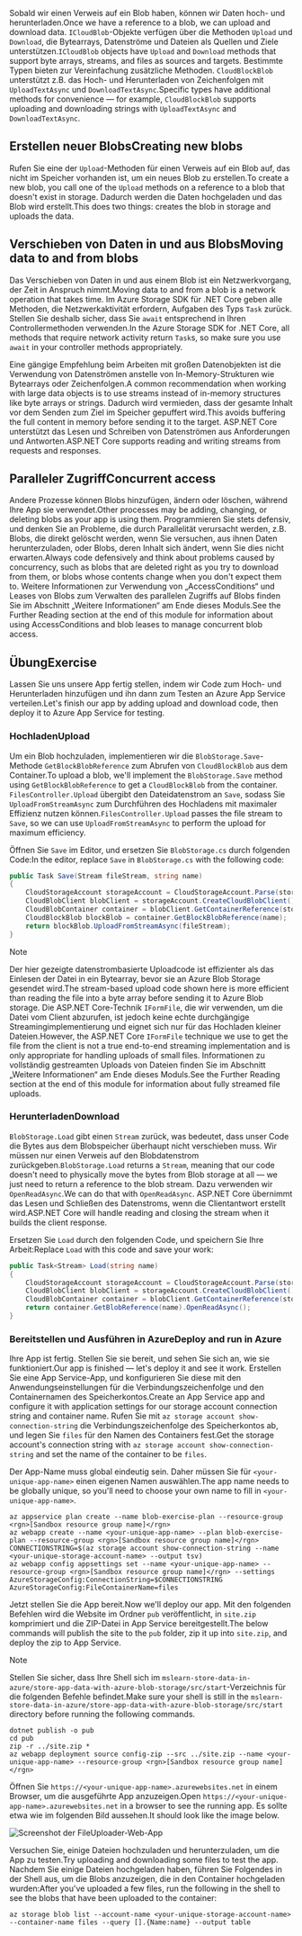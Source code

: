 <span data-ttu-id="8165d-101">Sobald wir einen Verweis auf ein Blob haben, können wir Daten hoch- und herunterladen.</span><span class="sxs-lookup"><span data-stu-id="8165d-101">Once we have a reference to a blob, we can upload and download data.</span></span> <span data-ttu-id="8165d-102">`ICloudBlob`-Objekte verfügen über die Methoden `Upload` und `Download`, die Bytearrays, Datenströme und Dateien als Quellen und Ziele unterstützen.</span><span class="sxs-lookup"><span data-stu-id="8165d-102">`ICloudBlob` objects have `Upload` and `Download` methods that support byte arrays, streams, and files as sources and targets.</span></span> <span data-ttu-id="8165d-103">Bestimmte Typen bieten zur Vereinfachung zusätzliche Methoden. `CloudBlockBlob` unterstützt z.B. das Hoch- und Herunterladen von Zeichenfolgen mit `UploadTextAsync` und `DownloadTextAsync`.</span><span class="sxs-lookup"><span data-stu-id="8165d-103">Specific types have additional methods for convenience &mdash; for example, `CloudBlockBlob` supports uploading and downloading strings with `UploadTextAsync` and `DownloadTextAsync`.</span></span>

## <a name="creating-new-blobs"></a><span data-ttu-id="8165d-104">Erstellen neuer Blobs</span><span class="sxs-lookup"><span data-stu-id="8165d-104">Creating new blobs</span></span>

<span data-ttu-id="8165d-105">Rufen Sie eine der `Upload`-Methoden für einen Verweis auf ein Blob auf, das nicht im Speicher vorhanden ist, um ein neues Blob zu erstellen.</span><span class="sxs-lookup"><span data-stu-id="8165d-105">To create a new blob, you call one of the `Upload` methods on a reference to a blob that doesn't exist in storage.</span></span> <span data-ttu-id="8165d-106">Dadurch werden die Daten hochgeladen und das Blob wird erstellt.</span><span class="sxs-lookup"><span data-stu-id="8165d-106">This does two things: creates the blob in storage and uploads the data.</span></span>

## <a name="moving-data-to-and-from-blobs"></a><span data-ttu-id="8165d-107">Verschieben von Daten in und aus Blobs</span><span class="sxs-lookup"><span data-stu-id="8165d-107">Moving data to and from blobs</span></span>

<span data-ttu-id="8165d-108">Das Verschieben von Daten in und aus einem Blob ist ein Netzwerkvorgang, der Zeit in Anspruch nimmt.</span><span class="sxs-lookup"><span data-stu-id="8165d-108">Moving data to and from a blob is a network operation that takes time.</span></span> <span data-ttu-id="8165d-109">Im Azure Storage SDK für .NET Core geben alle Methoden, die Netzwerkaktivität erfordern, Aufgaben des Typs `Task` zurück. Stellen Sie deshalb sicher, dass Sie `await` entsprechend in Ihren Controllermethoden verwenden.</span><span class="sxs-lookup"><span data-stu-id="8165d-109">In the Azure Storage SDK for .NET Core, all methods that require network activity return `Task`s, so make sure you use `await` in your controller methods appropriately.</span></span>

<span data-ttu-id="8165d-110">Eine gängige Empfehlung beim Arbeiten mit großen Datenobjekten ist die Verwendung von Datenströmen anstelle von In-Memory-Strukturen wie Bytearrays oder Zeichenfolgen.</span><span class="sxs-lookup"><span data-stu-id="8165d-110">A common recommendation when working with large data objects is to use streams instead of in-memory structures like byte arrays or strings.</span></span> <span data-ttu-id="8165d-111">Dadurch wird vermieden, dass der gesamte Inhalt vor dem Senden zum Ziel im Speicher gepuffert wird.</span><span class="sxs-lookup"><span data-stu-id="8165d-111">This avoids buffering the full content in memory before sending it to the target.</span></span> <span data-ttu-id="8165d-112">ASP.NET Core unterstützt das Lesen und Schreiben von Datenströmen aus Anforderungen und Antworten.</span><span class="sxs-lookup"><span data-stu-id="8165d-112">ASP.NET Core supports reading and writing streams from requests and responses.</span></span>

## <a name="concurrent-access"></a><span data-ttu-id="8165d-113">Paralleler Zugriff</span><span class="sxs-lookup"><span data-stu-id="8165d-113">Concurrent access</span></span>

<span data-ttu-id="8165d-114">Andere Prozesse können Blobs hinzufügen, ändern oder löschen, während Ihre App sie verwendet.</span><span class="sxs-lookup"><span data-stu-id="8165d-114">Other processes may be adding, changing, or deleting blobs as your app is using them.</span></span> <span data-ttu-id="8165d-115">Programmieren Sie stets defensiv, und denken Sie an Probleme, die durch Parallelität verursacht werden, z.B. Blobs, die direkt gelöscht werden, wenn Sie versuchen, aus ihnen Daten herunterzuladen, oder Blobs, deren Inhalt sich ändert, wenn Sie dies nicht erwarten.</span><span class="sxs-lookup"><span data-stu-id="8165d-115">Always code defensively and think about problems caused by concurrency, such as blobs that are deleted right as you try to download from them, or blobs whose contents change when you don't expect them to.</span></span> <span data-ttu-id="8165d-116">Weitere Informationen zur Verwendung von „AccessConditions“ und Leases von Blobs zum Verwalten des parallelen Zugriffs auf Blobs finden Sie im Abschnitt „Weitere Informationen“ am Ende dieses Moduls.</span><span class="sxs-lookup"><span data-stu-id="8165d-116">See the Further Reading section at the end of this module for information about using AccessConditions and blob leases to manage concurrent blob access.</span></span>

## <a name="exercise"></a><span data-ttu-id="8165d-117">Übung</span><span class="sxs-lookup"><span data-stu-id="8165d-117">Exercise</span></span>

<span data-ttu-id="8165d-118">Lassen Sie uns unsere App fertig stellen, indem wir Code zum Hoch- und Herunterladen hinzufügen und ihn dann zum Testen an Azure App Service verteilen.</span><span class="sxs-lookup"><span data-stu-id="8165d-118">Let's finish our app by adding upload and download code, then deploy it to Azure App Service for testing.</span></span>

### <a name="upload"></a><span data-ttu-id="8165d-119">Hochladen</span><span class="sxs-lookup"><span data-stu-id="8165d-119">Upload</span></span>

<span data-ttu-id="8165d-120">Um ein Blob hochzuladen, implementieren wir die `BlobStorage.Save`-Methode `GetBlockBlobReference` zum Abrufen von `CloudBlockBlob` aus dem Container.</span><span class="sxs-lookup"><span data-stu-id="8165d-120">To upload a blob, we'll implement the `BlobStorage.Save` method using `GetBlockBlobReference` to get a `CloudBlockBlob` from the container.</span></span> <span data-ttu-id="8165d-121">`FilesController.Upload` übergibt den Dateidatenstrom an `Save`, sodass Sie `UploadFromStreamAsync` zum Durchführen des Hochladens mit maximaler Effizienz nutzen können.</span><span class="sxs-lookup"><span data-stu-id="8165d-121">`FilesController.Upload` passes the file stream to `Save`, so we can use `UploadFromStreamAsync` to perform the upload for maximum efficiency.</span></span>

<span data-ttu-id="8165d-122">Öffnen Sie `Save` im Editor, und ersetzen Sie `BlobStorage.cs` durch folgenden Code:</span><span class="sxs-lookup"><span data-stu-id="8165d-122">In the editor, replace `Save` in `BlobStorage.cs` with the following code:</span></span>

```csharp
public Task Save(Stream fileStream, string name)
{
    CloudStorageAccount storageAccount = CloudStorageAccount.Parse(storageConfig.ConnectionString);
    CloudBlobClient blobClient = storageAccount.CreateCloudBlobClient();
    CloudBlobContainer container = blobClient.GetContainerReference(storageConfig.FileContainerName);
    CloudBlockBlob blockBlob = container.GetBlockBlobReference(name);
    return blockBlob.UploadFromStreamAsync(fileStream);
}
```

> [!NOTE]
> <span data-ttu-id="8165d-123">Der hier gezeigte datenstrombasierte Uploadcode ist effizienter als das Einlesen der Datei in ein Bytearray, bevor sie an Azure Blob Storage gesendet wird.</span><span class="sxs-lookup"><span data-stu-id="8165d-123">The stream-based upload code shown here is more efficient than reading the file into a byte array before sending it to Azure Blob storage.</span></span> <span data-ttu-id="8165d-124">Die ASP.NET Core-Technik `IFormFile`, die wir verwenden, um die Datei vom Client abzurufen, ist jedoch keine echte durchgängige Streamingimplementierung und eignet sich nur für das Hochladen kleiner Dateien.</span><span class="sxs-lookup"><span data-stu-id="8165d-124">However, the ASP.NET Core `IFormFile` technique we use to get the file from the client is not a true end-to-end streaming implementation and is only appropriate for handling uploads of small files.</span></span> <span data-ttu-id="8165d-125">Informationen zu vollständig gestreamten Uploads von Dateien finden Sie im Abschnitt „Weitere Informationen“ am Ende dieses Moduls.</span><span class="sxs-lookup"><span data-stu-id="8165d-125">See the Further Reading section at the end of this module for information about fully streamed file uploads.</span></span>

### <a name="download"></a><span data-ttu-id="8165d-126">Herunterladen</span><span class="sxs-lookup"><span data-stu-id="8165d-126">Download</span></span>

<span data-ttu-id="8165d-127">`BlobStorage.Load` gibt einen `Stream` zurück, was bedeutet, dass unser Code die Bytes aus dem Blobspeicher überhaupt nicht verschieben muss. Wir müssen nur einen Verweis auf den Blobdatenstrom zurückgeben.</span><span class="sxs-lookup"><span data-stu-id="8165d-127">`BlobStorage.Load` returns a `Stream`, meaning that our code doesn't need to physically move the bytes from Blob storage at all &mdash; we just need to return a reference to the blob stream.</span></span> <span data-ttu-id="8165d-128">Dazu verwenden wir `OpenReadAsync`.</span><span class="sxs-lookup"><span data-stu-id="8165d-128">We can do that with `OpenReadAsync`.</span></span> <span data-ttu-id="8165d-129">ASP.NET Core übernimmt das Lesen und Schließen des Datenstroms, wenn die Clientantwort erstellt wird.</span><span class="sxs-lookup"><span data-stu-id="8165d-129">ASP.NET Core will handle reading and closing the stream when it builds the client response.</span></span>

<span data-ttu-id="8165d-130">Ersetzen Sie `Load` durch den folgenden Code, und speichern Sie Ihre Arbeit:</span><span class="sxs-lookup"><span data-stu-id="8165d-130">Replace `Load` with this code and save your work:</span></span>

```csharp
public Task<Stream> Load(string name)
{
    CloudStorageAccount storageAccount = CloudStorageAccount.Parse(storageConfig.ConnectionString);
    CloudBlobClient blobClient = storageAccount.CreateCloudBlobClient();
    CloudBlobContainer container = blobClient.GetContainerReference(storageConfig.FileContainerName);
    return container.GetBlobReference(name).OpenReadAsync();
}
```

### <a name="deploy-and-run-in-azure"></a><span data-ttu-id="8165d-131">Bereitstellen und Ausführen in Azure</span><span class="sxs-lookup"><span data-stu-id="8165d-131">Deploy and run in Azure</span></span>

<span data-ttu-id="8165d-132">Ihre App ist fertig. Stellen Sie sie bereit, und sehen Sie sich an, wie sie funktioniert.</span><span class="sxs-lookup"><span data-stu-id="8165d-132">Our app is finished &mdash; let's deploy it and see it work.</span></span> <span data-ttu-id="8165d-133">Erstellen Sie eine App Service-App, und konfigurieren Sie diese mit den Anwendungseinstellungen für die Verbindungszeichenfolge und den Containernamen des Speicherkontos.</span><span class="sxs-lookup"><span data-stu-id="8165d-133">Create an App Service app and configure it with application settings for our storage account connection string and container name.</span></span> <span data-ttu-id="8165d-134">Rufen Sie mit `az storage account show-connection-string` die Verbindungszeichenfolge des Speicherkontos ab, und legen Sie `files` für den Namen des Containers fest.</span><span class="sxs-lookup"><span data-stu-id="8165d-134">Get the storage account's connection string with `az storage account show-connection-string` and set the name of the container to be `files`.</span></span>

<span data-ttu-id="8165d-135">Der App-Name muss global eindeutig sein. Daher müssen Sie für `<your-unique-app-name>` einen eigenen Namen auswählen.</span><span class="sxs-lookup"><span data-stu-id="8165d-135">The app name needs to be globally unique, so you'll need to choose your own name to fill in `<your-unique-app-name>`.</span></span>

```azurecli
az appservice plan create --name blob-exercise-plan --resource-group <rgn>[Sandbox resource group name]</rgn>
az webapp create --name <your-unique-app-name> --plan blob-exercise-plan --resource-group <rgn>[Sandbox resource group name]</rgn>
CONNECTIONSTRING=$(az storage account show-connection-string --name <your-unique-storage-account-name> --output tsv)
az webapp config appsettings set --name <your-unique-app-name> --resource-group <rgn>[Sandbox resource group name]</rgn> --settings AzureStorageConfig:ConnectionString=$CONNECTIONSTRING AzureStorageConfig:FileContainerName=files
```

<span data-ttu-id="8165d-136">Jetzt stellen Sie die App bereit.</span><span class="sxs-lookup"><span data-stu-id="8165d-136">Now we'll deploy our app.</span></span> <span data-ttu-id="8165d-137">Mit den folgenden Befehlen wird die Website im Ordner `pub` veröffentlicht, in `site.zip` komprimiert und die ZIP-Datei in App Service bereitgestellt.</span><span class="sxs-lookup"><span data-stu-id="8165d-137">The below commands will publish the site to the `pub` folder, zip it up into `site.zip`, and deploy the zip to App Service.</span></span>

> [!NOTE]
> <span data-ttu-id="8165d-138">Stellen Sie sicher, dass Ihre Shell sich im `mslearn-store-data-in-azure/store-app-data-with-azure-blob-storage/src/start`-Verzeichnis für die folgenden Befehle befindet.</span><span class="sxs-lookup"><span data-stu-id="8165d-138">Make sure your shell is still in the `mslearn-store-data-in-azure/store-app-data-with-azure-blob-storage/src/start` directory before running the following commands.</span></span>

```azurecli
dotnet publish -o pub
cd pub
zip -r ../site.zip *
az webapp deployment source config-zip --src ../site.zip --name <your-unique-app-name> --resource-group <rgn>[Sandbox resource group name]</rgn>
```

<span data-ttu-id="8165d-139">Öffnen Sie `https://<your-unique-app-name>.azurewebsites.net` in einem Browser, um die ausgeführte App anzuzeigen.</span><span class="sxs-lookup"><span data-stu-id="8165d-139">Open `https://<your-unique-app-name>.azurewebsites.net` in a browser to see the running app.</span></span> <span data-ttu-id="8165d-140">Es sollte etwa wie im folgenden Bild aussehen.</span><span class="sxs-lookup"><span data-stu-id="8165d-140">It should look like the image below.</span></span>

![Screenshot der FileUploader-Web-App](../media/7-fileuploader-empty.PNG)

<span data-ttu-id="8165d-142">Versuchen Sie, einige Dateien hochzuladen und herunterzuladen, um die App zu testen.</span><span class="sxs-lookup"><span data-stu-id="8165d-142">Try uploading and downloading some files to test the app.</span></span> <span data-ttu-id="8165d-143">Nachdem Sie einige Dateien hochgeladen haben, führen Sie Folgendes in der Shell aus, um die Blobs anzuzeigen, die in den Container hochgeladen wurden:</span><span class="sxs-lookup"><span data-stu-id="8165d-143">After you've uploaded a few files, run the following in the shell to see the blobs that have been uploaded to the container:</span></span>

```console
az storage blob list --account-name <your-unique-storage-account-name> --container-name files --query [].{Name:name} --output table
```